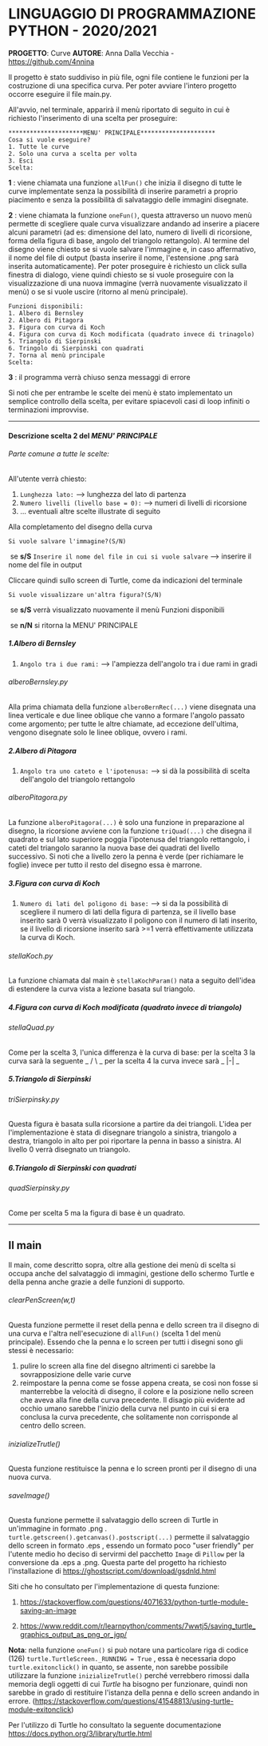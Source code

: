 # LINGUAGGIO DI PROGRAMMAZIONE PYTHON - 2020/2021

**PROGETTO**: Curve
**AUTORE**:   Anna Dalla Vecchia - https://github.com/4nnina

Il progetto è stato suddiviso in più file, ogni file contiene le funzioni per la costruzione di una specifica curva.
Per poter avviare l'intero progetto occorre eseguire il file main.py.

All'avvio, nel terminale, apparirà il menù riportato di seguito in cui è richiesto l'inserimento di una scelta per proseguire:

```
*********************MENU' PRINCIPALE*********************
Cosa si vuole eseguire?
1. Tutte le curve
2. Solo una curva a scelta per volta
3. Esci
Scelta:
```

**1** : viene chiamata una funzione `allFun()` che inizia il disegno di tutte le curve implementate senza la possibilità di inserire parametri a proprio piacimento e senza la possibilità di salvataggio delle immagini disegnate.

**2** : viene chiamata la funzione `oneFun()`, questa attraverso un nuovo menù permette di scegliere quale curva visualizzare andando ad inserire a piacere alcuni parametri (ad es: dimensione del lato, numero di livelli di ricorsione, forma della figura di base, angolo del triangolo rettangolo).
Al termine del disegno viene chiesto se si vuole salvare l'immagine e, in caso affermativo, il nome del file di output (basta inserire il nome, l'estensione .png sarà inserita automaticamente).
Per poter proseguire è richiesto un click sulla finestra di dialogo, viene quindi chiesto se si vuole proseguire con la visualizzazione di una nuova immagine (verrà nuovamente visualizzato il menù) o se si vuole uscire (ritorno al menù principale).

```
Funzioni disponibili:
1. Albero di Bernsley
2. Albero di Pitagora
3. Figura con curva di Koch
4. Figura con curva di Koch modificata (quadrato invece di trinagolo)
5. Triangolo di Sierpinski
6. Tringolo di Sierpinski con quadrati
7. Torna al menù principale
Scelta:
```

**3** : il programma verrà chiuso senza messaggi di errore

Si noti che per entrambe le scelte dei menù è stato implementato un semplice controllo della scelta, per evitare spiacevoli casi di loop infiniti o terminazioni improvvise.

------

#### Descrizione scelta 2 del *MENU' PRINCIPALE*

###### Parte comune a tutte le scelte:

All'utente verrà chiesto:

1. `Lunghezza lato:`  --> lunghezza del lato di partenza
2. `Numero livelli (livello base = 0):` --> numeri di livelli di ricorsione
3. ... eventuali altre scelte illustrate di seguito

Alla completamento del disegno della curva 

`Si vuole salvare l'immagine?(S/N)` 

​	se **s/S**  `Inserire il nome del file in cui si vuole salvare` --> inserire il nome del file in output

Cliccare quindi sullo screen di Turtle, come da indicazioni del terminale

`Si vuole visualizzare un'altra figura?(S/N)`

​	se **s/S** verrà visualizzato nuovamente il menù Funzioni disponibili

​	se **n/N** si ritorna la MENU' PRINCIPALE

##### 1.Albero di Bernsley

1. `Angolo tra i due rami:` --> l'ampiezza dell'angolo tra i due rami in gradi

###### alberoBernsley.py

Alla prima chiamata della funzione `alberoBernRec(...)` viene disegnata una linea verticale e due linee oblique che vanno a formare l'angolo passato come argomento; per tutte le altre chiamate, ad eccezione dell'ultima, vengono disegnate solo le linee oblique, ovvero i rami.

##### 2.Albero di Pitagora

1. `Angolo tra uno cateto e l'ipotenusa:` --> si dà la possibilità di scelta dell'angolo del triangolo rettangolo

###### alberoPitagora.py

La funzione `alberoPitagora(...)` è solo una funzione in preparazione al disegno, la ricorsione avviene con la funzione `triQuad(...)` che disegna il quadrato e sul lato superiore poggia l'ipotenusa del triangolo rettangolo, i cateti del triangolo saranno la nuova base dei quadrati del livello successivo.
Si noti che a livello zero la penna è verde (per richiamare le foglie) invece per tutto il resto del disegno essa è marrone.

##### 3.Figura con curva di Koch

1. `Numero di lati del poligono di base:` --> si da la possibilità di scegliere il numero di lati della figura di partenza, se il livello base inserito sarà 0 verrà visualizzato il poligono con il numero di lati inserito, se il livello di ricorsione inserito sarà >=1 verrà effettivamente utilizzata la curva di Koch.

###### stellaKoch.py

La funzione chiamata dal main è `stellaKochParam()` nata a seguito dell'idea di estendere la curva vista a lezione basata sul triangolo.

##### 4.Figura con curva di Koch modificata (quadrato invece di triangolo)

###### stellaQuad.py

Come per la scelta 3, l'unica differenza è la curva di base: 
per la scelta 3 la curva sarà la seguente _ / \ _
per la scelta 4 la curva invece sarà _ |-| _ 

##### 5.Triangolo di Sierpinski

###### triSierpinsky.py

Questa figura è basata sulla ricorsione a partire da dei triangoli.
L'idea per l'implementazione è stata di disegnare triangolo a sinistra, triangolo a destra, triangolo in alto per poi riportare la penna in basso a sinistra. Al livello 0 verrà disegnato un triangolo.

##### 6.Triangolo di Sierpinski con quadrati

###### quadSierpinsky.py

Come per scelta 5 ma la figura di base è un quadrato.

------

## Il main

Il main, come descritto sopra, oltre alla gestione dei menù di scelta si occupa anche del salvataggio di immagini, gestione dello schermo Turtle e della penna anche grazie a delle funzioni di supporto.

###### clearPenScreen(w,t)

Questa funzione permette il reset della penna e dello screen tra il disegno di una curva e l'altra nell'esecuzione di `allFun()` (scelta 1 del menù principale). Essendo che la penna e lo screen per tutti i disegni sono gli stessi è necessario:

1. pulire lo screen alla fine del disegno altrimenti ci sarebbe la sovrapposizione delle varie curve
2. reimpostare la penna come se fosse appena creata, se così non fosse si manterrebbe la velocità di disegno, il colore e la posizione nello screen che aveva alla fine della curva precedente. Il disagio più evidente ad occhio umano sarebbe l'inizio della curva nel punto in cui si era conclusa la curva precedente, che solitamente non corrisponde al centro dello screen.

###### inizializeTrutle()

Questa funzione restituisce la penna e lo screen pronti per il disegno di una nuova curva.

###### saveImage()

Questa funzione permette il salvataggio dello screen di Turtle in un'immagine in formato .png .
`turtle.getscreen().getcanvas().postscript(...)` permette il salvataggio dello screen in formato .eps , essendo un formato poco "user friendly"  per l'utente medio ho deciso di servirmi del pacchetto `Image` di `Pillow`  per la conversione da .eps a .png.
Questa parte del progetto ha richiesto l'installazione di https://ghostscript.com/download/gsdnld.html

Siti che ho consultato per l'implementazione di questa funzione:

1. https://stackoverflow.com/questions/4071633/python-turtle-module-saving-an-image

2. https://www.reddit.com/r/learnpython/comments/7wwtj5/saving_turtle_graphics_output_as_png_or_jgp/

   

**Nota**: nella funzione `oneFun()` si può notare una particolare riga di codice (126) `turtle.TurtleScreen._RUNNING = True` , essa è necessaria dopo `turtle.exitonclick()` in quanto, se assente, non sarebbe possibile utilizzare la funzione `inizializeTrutle()`  perché verrebbero rimossi dalla memoria degli oggetti di cui *Turtle* ha bisogno per funzionare, quindi non sarebbe in grado di restituire l'istanza della penna e dello screen andando in errore.  (https://stackoverflow.com/questions/41548813/using-turtle-module-exitonclick)



Per l'utilizzo di Turtle ho consultato la seguente documentazione	https://docs.python.org/3/library/turtle.html